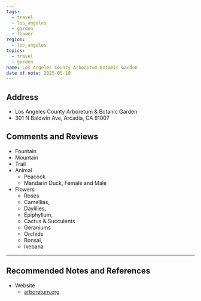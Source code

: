 ```yaml
---
tags:
  - travel
  - los_angeles
  - garden
  - flower
region:
  - los_angeles
topics:
  - travel
  - garden
name: Los Angeles County Arboretum Botanic Garden
date of note: 2025-05-10
---
```


## Address

- Los Angeles County Arboretum & Botanic Garden
- 301 N Baldwin Ave, Arcadia, CA 91007


## Comments and Reviews

- Fountain
- Mountain
- Trail
- Animal
	- Peacock
	- Mandarin Duck, Female and Male
- Flowers
	- Roses
	- Camellias, 
	- Daylilies, 
	- Epiphyllum, 
	- Cactus & Succulents 
	- Geraniums
	- Orchids
	- Bonsai,
	- Ikebana




-----------
##  Recommended Notes and References

- Website
	- [arboretum.org](https://arboretum.org/)
